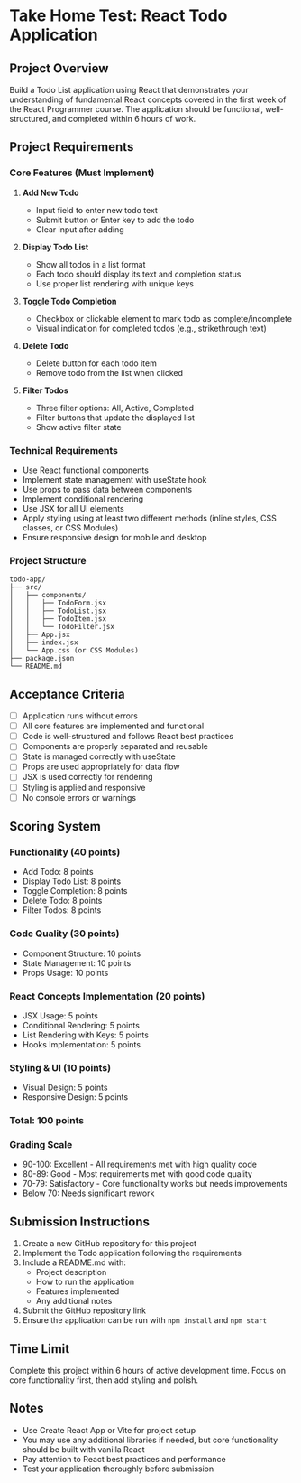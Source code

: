 # Take Home Test: React Todo Application

## Project Overview

Build a Todo List application using React that demonstrates your understanding of fundamental React concepts covered in the first week of the React Programmer course. The application should be functional, well-structured, and completed within 6 hours of work.

## Project Requirements

### Core Features (Must Implement)

1. **Add New Todo**
   - Input field to enter new todo text
   - Submit button or Enter key to add the todo
   - Clear input after adding

2. **Display Todo List**
   - Show all todos in a list format
   - Each todo should display its text and completion status
   - Use proper list rendering with unique keys

3. **Toggle Todo Completion**
   - Checkbox or clickable element to mark todo as complete/incomplete
   - Visual indication for completed todos (e.g., strikethrough text)

4. **Delete Todo**
   - Delete button for each todo item
   - Remove todo from the list when clicked

5. **Filter Todos**
   - Three filter options: All, Active, Completed
   - Filter buttons that update the displayed list
   - Show active filter state

### Technical Requirements

- Use React functional components
- Implement state management with useState hook
- Use props to pass data between components
- Implement conditional rendering
- Use JSX for all UI elements
- Apply styling using at least two different methods (inline styles, CSS classes, or CSS Modules)
- Ensure responsive design for mobile and desktop

### Project Structure

```
todo-app/
├── src/
│   ├── components/
│   │   ├── TodoForm.jsx
│   │   ├── TodoList.jsx
│   │   ├── TodoItem.jsx
│   │   └── TodoFilter.jsx
│   ├── App.jsx
│   ├── index.jsx
│   └── App.css (or CSS Modules)
├── package.json
└── README.md
```

## Acceptance Criteria

- [ ] Application runs without errors
- [ ] All core features are implemented and functional
- [ ] Code is well-structured and follows React best practices
- [ ] Components are properly separated and reusable
- [ ] State is managed correctly with useState
- [ ] Props are used appropriately for data flow
- [ ] JSX is used correctly for rendering
- [ ] Styling is applied and responsive
- [ ] No console errors or warnings

## Scoring System

### Functionality (40 points)
- Add Todo: 8 points
- Display Todo List: 8 points
- Toggle Completion: 8 points
- Delete Todo: 8 points
- Filter Todos: 8 points

### Code Quality (30 points)
- Component Structure: 10 points
- State Management: 10 points
- Props Usage: 10 points

### React Concepts Implementation (20 points)
- JSX Usage: 5 points
- Conditional Rendering: 5 points
- List Rendering with Keys: 5 points
- Hooks Implementation: 5 points

### Styling & UI (10 points)
- Visual Design: 5 points
- Responsive Design: 5 points

### Total: 100 points

### Grading Scale
- 90-100: Excellent - All requirements met with high quality code
- 80-89: Good - Most requirements met with good code quality
- 70-79: Satisfactory - Core functionality works but needs improvements
- Below 70: Needs significant rework

## Submission Instructions

1. Create a new GitHub repository for this project
2. Implement the Todo application following the requirements
3. Include a README.md with:
   - Project description
   - How to run the application
   - Features implemented
   - Any additional notes
4. Submit the GitHub repository link
5. Ensure the application can be run with `npm install` and `npm start`

## Time Limit

Complete this project within 6 hours of active development time. Focus on core functionality first, then add styling and polish.

## Notes

- Use Create React App or Vite for project setup
- You may use any additional libraries if needed, but core functionality should be built with vanilla React
- Pay attention to React best practices and performance
- Test your application thoroughly before submission